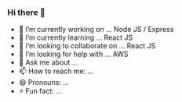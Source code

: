 ### Hi there 👋

- 🔭 I’m currently working on ... Node JS / Express
- 🌱 I’m currently learning ... React JS
- 👯 I’m looking to collaborate on ... React JS
- 🤔 I’m looking for help with ... AWS
- 💬 Ask me about ...
- 📫 How to reach me: ...
- 😄 Pronouns: ...
- ⚡ Fun fact: ...
